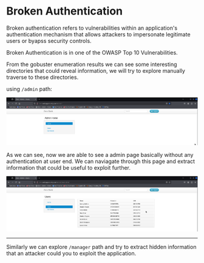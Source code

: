 # Broken Authentication

Broken authentication refers to vulnerabilities within an application's authentication mechanism that allows attackers to impersonate legitimate users
or byapss security controls.

Broken Authentication is in one of the OWASP Top 10 Vulnerabilities. 

From the gobuster enumeration results we can see some interesting directories that could reveal information, we will try to explore manually traverse
to these directories.

using `/admin` path:

![admin_access](/SCREENSHOTS/Broken_Auth_admin.png)

As we can see, now we are able to see a admin page basically without any authentication at user end. We can naviagate through this page and extract
information that could be useful to exploit further.

![admin_access2](/SCREENSHOTS/Broken_Auth_admin2.png)

---

Similarly we can explore `/manager` path and try to extract hidden information that an attacker could you to exploit the application.

